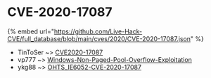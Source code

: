# CVE-2020-17087
{% embed url="https://github.com/Live-Hack-CVE/full_database/blob/main/cves/2020/CVE-2020-17087.json" %}

* TinToSer ~> [CVE2020-17087](https://www.alice-snow.ru/2020/database/cve-2020-17087/cve2020-17087-tintoser)
* vp777 ~> [Windows-Non-Paged-Pool-Overflow-Exploitation](https://www.alice-snow.ru/2020/database/cve-2020-17087/windows-non-paged-pool-overflow-exploitation-vp777)
* ykg88 ~> [OHTS_IE6052-CVE-2020-17087](https://www.alice-snow.ru/2020/database/cve-2020-17087/ohts_ie6052-cve-2020-17087-ykg88)